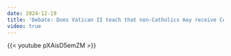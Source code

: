 ```yaml
---
date: 2024-12-19
title: 'Debate: Does Vatican II teach that non-Catholics may receive Communion - 2/4'
video: true
---
```



{{< youtube pXAisD5emZM >}}
